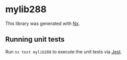 # mylib288

This library was generated with [Nx](https://nx.dev).

## Running unit tests

Run `nx test mylib288` to execute the unit tests via [Jest](https://jestjs.io).
